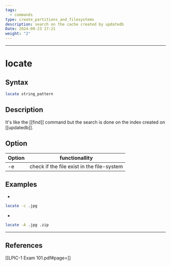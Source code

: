 ```yaml
---
tags:
  - commands
type: create_partitions_and_filesystems
description: search on the cache created by updatedb
Date: 2024-09-23 17:21
weight: "2"
---
```


___
# locate

## Syntax
```bash
locate string_pattern
```

## Description
It's like the [[find]] command but the search is done on the index created on [[updatedb]].


## Option

| Option | functionallity                             |
| ------ | ------------------------------------------ |
| -e     | check if the file exist in the file-system |


## Examples
- 
```bash
locate -c .jpg
```
- 
```bash
locate -A .jpg .zip
```
___
## References
[[LPIC-1 Exam 101.pdf#page=]]